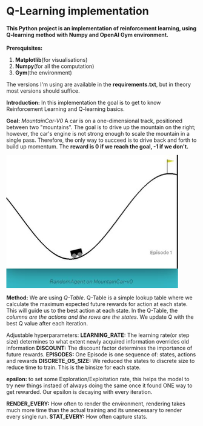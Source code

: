 # Q-Learning implementation

#### This Python project is an implementation of reinforcement learning, using Q-learning method with Numpy and OpenAI Gym environment.
**Prerequisites:**
1. **Matplotlib**(for visualisations)
2. **Numpy**(for all the computation)
3. **Gym**(the environment)

The versions I'm using are available in the **requirements.txt**, but in theory most versions should suffice.

**Introduction:**
In this implementation the goal is to get to know Reinforcement Learning and Q-learning basics.

**Goal:**
*MountainCar-V0*
A car is on a one-dimensional track, positioned between two "mountains". The goal is to drive up the mountain on the right; however, the car's engine is not strong enough to scale the mountain in a single pass. Therefore, the only way to succeed is to drive back and forth to build up momentum.
The **reward is 0 if we reach the goal, -1 if we don't.**

![Mountaincar](/images/mountaincar.jpg)


**Method:**
We are using *Q-Table*.
Q-Table is a simple lookup table where we calculate the maximum expected future rewards for action at each state. This will guide us to the best action at each state.
In the Q-Table, the *columns are the actions and the rows are the states*. We update Q with the best Q value after each iteration.



Adjustable hyperparameters:
**LEARNING_RATE:**
The learning rate(or step size) determines to what extent newly acquired information overrides old information
**DISCOUNT:**
The discount factor determines the importance of future rewards.
**EPISODES:**
One Episode is one sequence of: states, actions and rewards
**DISCRETE_OS_SIZE:**
We reduced the states to discrete size to reduce time to train. This is the binsize for each state.

**epsilon:**
to set some Exploration/Exploitation rate, this helps the model to try new things instaed of always doing the same once it found ONE way to get rewarded.
Our epsilon is decaying with every iteration.

**RENDER_EVERY:**
How often to render the environment, rendering takes much more time than the actual training and its unnecessary to render every single run.
**STAT_EVERY:**
How often capture stats.


